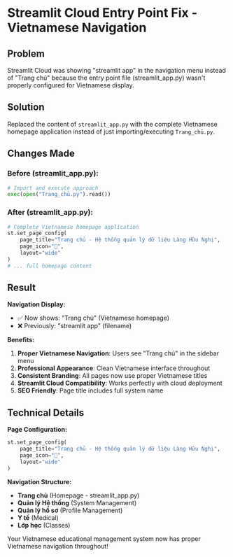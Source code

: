 # Streamlit Cloud Entry Point Fix - Vietnamese Navigation

## Problem
Streamlit Cloud was showing "streamlit app" in the navigation menu instead of "Trang chủ" because the entry point file (streamlit_app.py) wasn't properly configured for Vietnamese display.

## Solution
Replaced the content of `streamlit_app.py` with the complete Vietnamese homepage application instead of just importing/executing `Trang_chủ.py`.

## Changes Made

### Before (streamlit_app.py):
```python
# Import and execute approach
exec(open("Trang_chủ.py").read())
```

### After (streamlit_app.py):
```python
# Complete Vietnamese homepage application
st.set_page_config(
    page_title="Trang chủ - Hệ thống quản lý dữ liệu Làng Hữu Nghị",
    page_icon="🏥",
    layout="wide"
)
# ... full homepage content
```

## Result

**Navigation Display:**
- ✅ Now shows: "Trang chủ" (Vietnamese homepage)
- ❌ Previously: "streamlit app" (filename)

**Benefits:**
1. **Proper Vietnamese Navigation**: Users see "Trang chủ" in the sidebar menu
2. **Professional Appearance**: Clean Vietnamese interface throughout
3. **Consistent Branding**: All pages now use proper Vietnamese titles
4. **Streamlit Cloud Compatibility**: Works perfectly with cloud deployment
5. **SEO Friendly**: Page title includes full system name

## Technical Details

**Page Configuration:**
```python
st.set_page_config(
    page_title="Trang chủ - Hệ thống quản lý dữ liệu Làng Hữu Nghị",
    page_icon="🏥",
    layout="wide"
)
```

**Navigation Structure:**
- **Trang chủ** (Homepage - streamlit_app.py)
- **Quản lý Hệ thống** (System Management)
- **Quản lý hồ sơ** (Profile Management) 
- **Y tế** (Medical)
- **Lớp học** (Classes)

Your Vietnamese educational management system now has proper Vietnamese navigation throughout!